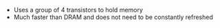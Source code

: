 
- Uses a group of 4 transistors to hold memory
- Much faster than DRAM and does not need to be constantly refreshed

